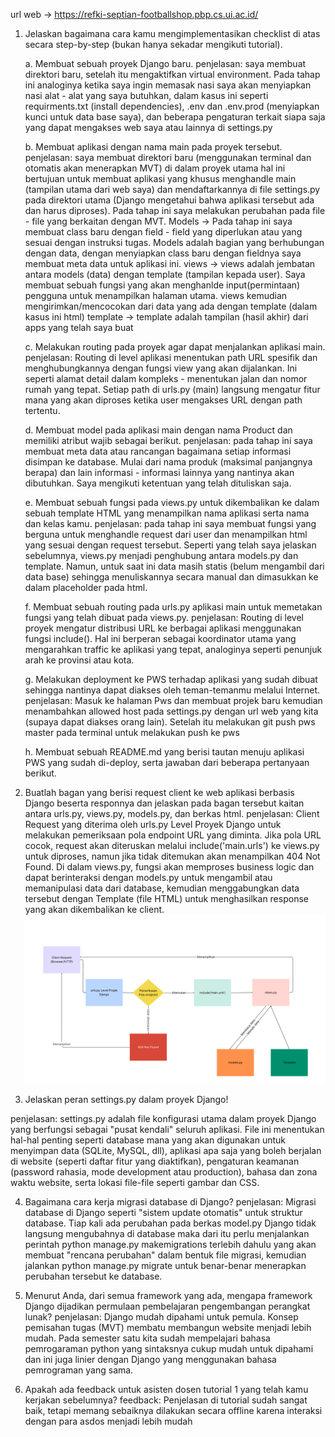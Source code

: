 url web -> https://refki-septian-footballshop.pbp.cs.ui.ac.id/

1. Jelaskan bagaimana cara kamu mengimplementasikan checklist di atas secara step-by-step (bukan hanya sekadar mengikuti tutorial).

    a. Membuat sebuah proyek Django baru.
    penjelasan: saya membuat direktori baru, setelah itu mengaktifkan virtual environment. Pada tahap ini analoginya ketika saya ingin memasak nasi saya akan menyiapkan nasi alat - alat yang saya butuhkan, dalam kasus ini seperti requirments.txt (install dependencies), .env dan .env.prod (menyiapkan kunci untuk data base saya), dan beberapa pengaturan terkait siapa saja yang dapat mengakses web saya atau lainnya di settings.py

    b. Membuat aplikasi dengan nama main pada proyek tersebut.
    penjelasan: saya membuat direktori baru (menggunakan terminal dan otomatis akan menerapkan MVT) di dalam proyek utama hal ini bertujuan untuk membuat aplikasi yang khusus menghandle main (tampilan utama dari web saya) dan mendaftarkannya di file settings.py pada direktori utama (Django mengetahui bahwa aplikasi tersebut ada dan harus diproses). Pada tahap ini saya melakukan perubahan pada file - file yang berkaitan dengan MVT.
        Models -> Pada tahap ini saya membuat class baru dengan field - field yang diperlukan atau yang sesuai dengan instruksi tugas. Models adalah bagian yang berhubungan dengan data, dengan menyiapkan class baru dengan fieldnya saya membuat meta data untuk aplikasi ini.
        views -> views adalah jembatan antara models (data) dengan template (tampilan kepada user). Saya membuat sebuah fungsi yang akan menghanlde input(permintaan) pengguna untuk menampilkan halaman utama. views kemudian mengirimkan/mencocokan dari data yang ada dengan template (dalam kasus ini html)
        template -> template adalah tampilan (hasil akhir) dari apps yang telah saya buat

    c. Melakukan routing pada proyek agar dapat menjalankan aplikasi main.
    penjelasan: Routing di level aplikasi menentukan path URL spesifik dan menghubungkannya dengan fungsi view yang akan dijalankan. Ini seperti alamat detail dalam kompleks - menentukan jalan dan nomor rumah yang tepat. Setiap path di urls.py (main) langsung mengatur fitur mana yang akan diproses ketika user mengakses URL dengan path tertentu.

    d. Membuat model pada aplikasi main dengan nama Product dan memiliki atribut wajib sebagai berikut.
    penjelasan: pada tahap ini saya membuat meta data atau rancangan bagaimana setiap informasi disimpan ke database. Mulai dari nama produk (maksimal panjangnya berapa) dan lain informasi - informasi lainnya yang nantinya akan dibutuhkan. Saya mengikuti ketentuan yang telah dituliskan saja.

    e. Membuat sebuah fungsi pada views.py untuk dikembalikan ke dalam sebuah template HTML yang menampilkan nama aplikasi serta nama dan kelas kamu.
    penjelasan: pada tahap ini saya membuat fungsi yang berguna untuk menghandle request dari user dan menampilkan html yang sesuai dengan request tersebut. Seperti yang telah saya jelaskan sebelumnya, views.py menjadi penghubung antara models.py dan template. Namun, untuk saat ini data masih statis (belum mengambil dari data base) sehingga menuliskannya secara manual dan dimasukkan ke dalam placeholder pada html.

    f. Membuat sebuah routing pada urls.py aplikasi main untuk memetakan fungsi yang telah dibuat pada views.py.
    penjelasan: Routing di level proyek mengatur distribusi URL ke berbagai aplikasi menggunakan fungsi include(). Hal ini berperan sebagai koordinator utama yang mengarahkan traffic ke aplikasi yang tepat, analoginya seperti penunjuk arah ke provinsi atau kota.
    
    g. Melakukan deployment ke PWS terhadap aplikasi yang sudah dibuat sehingga nantinya dapat diakses oleh teman-temanmu melalui Internet.
    penjelasan: Masuk ke halaman Pws dan membuat projek baru kemudian menambahkan allowed host pada settings.py dengan url web yang kita (supaya dapat diakses orang lain). Setelah itu melakukan git push pws master pada terminal untuk melakukan push ke pws

    h. Membuat sebuah README.md yang berisi tautan menuju aplikasi PWS yang sudah di-deploy, serta jawaban dari beberapa pertanyaan berikut.


2. Buatlah bagan yang berisi request client ke web aplikasi berbasis Django beserta responnya dan jelaskan pada bagan tersebut kaitan antara urls.py, views.py, models.py, dan berkas html.
penjelasan:  Client Request yang diterima oleh urls.py Level Proyek Django untuk melakukan pemeriksaan pola endpoint URL yang diminta. Jika pola URL cocok, request akan diteruskan melalui include('main.urls') ke views.py untuk diproses, namun jika tidak ditemukan akan menampilkan 404 Not Found. Di dalam views.py, fungsi akan memproses business logic dan dapat berinteraksi dengan models.py untuk mengambil atau memanipulasi data dari database, kemudian menggabungkan data tersebut dengan Template (file HTML) untuk menghasilkan response yang akan dikembalikan ke client. 
![Bagan Client Request Django](Bagan%20Client%20Request%20Django.png)


3. Jelaskan peran settings.py dalam proyek Django!

penjelasan: settings.py adalah file konfigurasi utama dalam proyek Django yang berfungsi sebagai "pusat kendali" seluruh aplikasi. File ini menentukan hal-hal penting seperti database mana yang akan digunakan untuk menyimpan data (SQLite, MySQL, dll), aplikasi apa saja yang boleh berjalan di website (seperti daftar fitur yang diaktifkan), pengaturan keamanan (password rahasia, mode development atau production), bahasa dan zona waktu website, serta lokasi file-file seperti gambar dan CSS.

4. Bagaimana cara kerja migrasi database di Django?
penjelasan: Migrasi database di Django seperti "sistem update otomatis" untuk struktur database. Tiap kali ada perubahan pada berkas model.py Django tidak langsung mengubahnya di database maka dari itu perlu menjalankan perintah python manage.py makemigrations terlebih dahulu yang akan membuat "rencana perubahan" dalam bentuk file migrasi, kemudian jalankan python manage.py migrate untuk benar-benar menerapkan perubahan tersebut ke database. 

5. Menurut Anda, dari semua framework yang ada, mengapa framework Django dijadikan permulaan pembelajaran pengembangan perangkat lunak?
penjelasan: Django mudah dipahami untuk pemula. Konsep pemisahan tugas (MVT) membatu membangun website menjadi lebih mudah. Pada semester satu kita sudah mempelajari bahasa pemrogaraman python yang sintaksnya cukup mudah untuk dipahami dan ini juga linier dengan Django yang menggunakan bahasa pemrograman yang sama. 

6. Apakah ada feedback untuk asisten dosen tutorial 1 yang telah kamu kerjakan sebelumnya?
feedback: Penjelasan di tutorial sudah sangat baik, tetapi memang sebaiknya dilakukan secara offline karena interaksi dengan para asdos menjadi lebih mudah